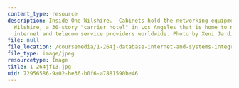 ```yaml
---
content_type: resource
description: Inside One Wilshire.  Cabinets hold the networking equipment inside One
  Wilshire, a 30-story "carrier hotel" in Los Angeles that is home to nearly 300 global
  internet and telecom service providers worldwide. Photo by Xeni Jardin on Flickr.
file: null
file_location: /coursemedia/1-264j-database-internet-and-systems-integration-technologies-fall-2013/729565869a02be36b0f6a7881590be46_1-264jf13.jpg
file_type: image/jpeg
resourcetype: Image
title: 1-264jf13.jpg
uid: 72956586-9a02-be36-b0f6-a7881590be46
---
```

